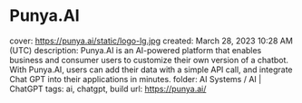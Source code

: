 # Punya.AI

cover: https://punya.ai/static/logo-lg.jpg
created: March 28, 2023 10:28 AM (UTC)
description: Punya.AI is an AI-powered platform that enables business and consumer users to customize their own version of a chatbot. With Punya.AI, users can add their data with a simple API call, and integrate Chat GPT into their applications in minutes.
folder: AI Systems / AI | ChatGPT
tags: ai, chatgpt, build
url: https://punya.ai/